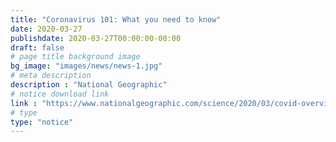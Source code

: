 ```yaml
---
title: "Coronavirus 101: What you need to know"
date: 2020-03-27
publishdate: 2020-03-27T00:00:00-00:00
draft: false
# page title background image
bg_image: "images/news/news-1.jpg"
# meta description
description : "National Geographic"
# notice download link
link : "https://www.nationalgeographic.com/science/2020/03/covid-overview-coronavirus/"
# type
type: "notice"
---
```

